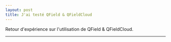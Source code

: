 ```yaml
---
layout: post
title: J'ai testé QField & QFieldCloud
---
```


Retour d'expérience sur l'utilisation de QField & QFieldCloud.

---